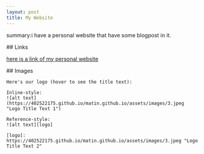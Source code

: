 ```yaml
---
layout: post
title: My Website
---
```

summary:i have a personal website that have some blogpost in it.


<a name="links"/>
## Links

[here is a link of my personal website](https://402522175.github.io/matin.github.io)

<a name="images"/>
## Images

```no-highlight
Here's our logo (hover to see the title text):

Inline-style:
![alt text](https://402522175.github.io/matin.github.io/assets/images/3.jpeg "Logo Title Text 1")

Reference-style:
![alt text][logo]

[logo]: https://402522175.github.io/matin.github.io/assets/images/3.jpeg "Logo Title Text 2"